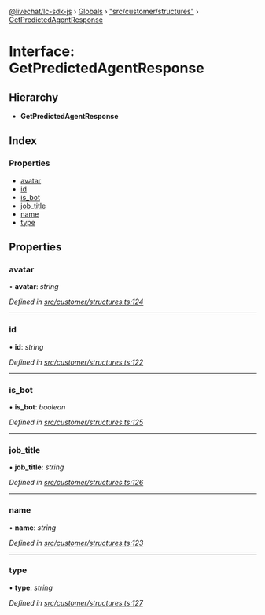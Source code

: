 [@livechat/lc-sdk-js](../README.md) › [Globals](../globals.md) › ["src/customer/structures"](../modules/_src_customer_structures_.md) › [GetPredictedAgentResponse](_src_customer_structures_.getpredictedagentresponse.md)

# Interface: GetPredictedAgentResponse

## Hierarchy

* **GetPredictedAgentResponse**

## Index

### Properties

* [avatar](_src_customer_structures_.getpredictedagentresponse.md#avatar)
* [id](_src_customer_structures_.getpredictedagentresponse.md#id)
* [is_bot](_src_customer_structures_.getpredictedagentresponse.md#is_bot)
* [job_title](_src_customer_structures_.getpredictedagentresponse.md#job_title)
* [name](_src_customer_structures_.getpredictedagentresponse.md#name)
* [type](_src_customer_structures_.getpredictedagentresponse.md#type)

## Properties

###  avatar

• **avatar**: *string*

*Defined in [src/customer/structures.ts:124](https://github.com/livechat/lc-sdk-js/blob/21d7a55/src/customer/structures.ts#L124)*

___

###  id

• **id**: *string*

*Defined in [src/customer/structures.ts:122](https://github.com/livechat/lc-sdk-js/blob/21d7a55/src/customer/structures.ts#L122)*

___

###  is_bot

• **is_bot**: *boolean*

*Defined in [src/customer/structures.ts:125](https://github.com/livechat/lc-sdk-js/blob/21d7a55/src/customer/structures.ts#L125)*

___

###  job_title

• **job_title**: *string*

*Defined in [src/customer/structures.ts:126](https://github.com/livechat/lc-sdk-js/blob/21d7a55/src/customer/structures.ts#L126)*

___

###  name

• **name**: *string*

*Defined in [src/customer/structures.ts:123](https://github.com/livechat/lc-sdk-js/blob/21d7a55/src/customer/structures.ts#L123)*

___

###  type

• **type**: *string*

*Defined in [src/customer/structures.ts:127](https://github.com/livechat/lc-sdk-js/blob/21d7a55/src/customer/structures.ts#L127)*

